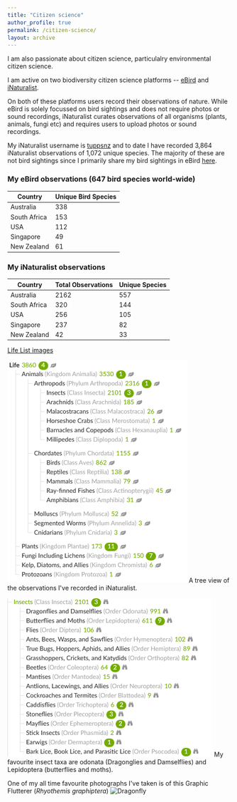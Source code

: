 ```yaml
---
title: "Citizen science"
author_profile: true
permalink: /citizen-science/
layout: archive
---
```


I am also passionate about citizen science, particulalry environmental citizen science. 

I am active on two biodiversity citizen science platforms -- [eBird](https://ebird.org/) and [iNaturalist](https://www.inaturalist.org). 

On both of these platforms users record their observations of nature. While eBird is solely focussed on bird sightings and does not require photos or sound recordings, iNaturalist curates observations of all organisms (plants, animals, fungi etc) and requires users to upload photos or sound recordings.

My iNaturalist username is [tuppsnz](https://www.inaturalist.org/people/2702800) and to date I have recorded 3,864 iNaturalist observations of 1,072 unique species. The majority of these are not bird sightings since I primarily share my bird sightings in eBird [here]( https://ebird.org/profile/MTQzNjM0OA).

### My eBird observations (647 bird species world-wide)

| Country         | Unique Bird Species     |
|-----------------|-------------------------|
| Australia       | 338                     |
| South Africa    | 153                     |
| USA             | 112                     |
| Singapore       | 49                      |          
| New Zealand     | 61                      |

### My iNaturalist observations

| Country         | Total Observations | Unique Species|
|-----------------|--------------------|---------------|
| Australia       | 2162               | 557           |
| South Africa    | 320                | 144           |
| USA             | 256                | 105           |
| Singapore       | 237                | 82            |            
| New Zealand     | 42                 | 33            |

[Life List images](/images/LifeList_iNaturalist.png)

![Tree view of my life list](/images/TreeViewLifeList_iNaturalist.png)
A tree view of the observations I've recorded in iNaturalist.

![Insects](/images/insects.png)
My favourite insect taxa are odonata (Dragonglies and Damselflies) and Lepidoptera (butterflies and moths).

One of my all time favourite photographs I've taken is of this Graphic Flutterer (*Rhyothemis graphiptera*)
![Dragonfly](/images/dragonfly.png)
